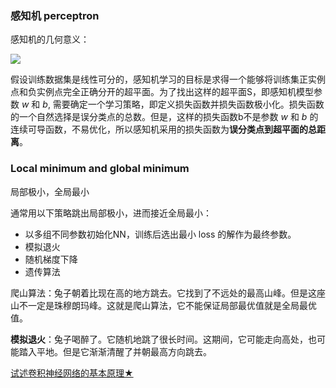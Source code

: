 ### 感知机 perceptron

感知机的几何意义：

![](C:\Users\Flora\Documents\python\data-science-notes\archived-pics\open-course\perceptron.png)

假设训练数据集是线性可分的，感知机学习的目标是求得一个能够将训练集正实例点和负实例点完全正确分开的超平面。为了找出这样的超平面S，即感知机模型参数 *w* 和 *b*, 需要确定一个学习策略，即定义损失函数并损失函数极小化。损失函数的一个自然选择是误分类点的总数。但是，这样的损失函数b不是参数 *w* 和 *b* 的连续可导函数，不易优化，所以感知机采用的损失函数为**误分类点到超平面的总距离**。

### Local minimum and global minimum

局部极小，全局最小

通常用以下策略跳出局部极小，进而接近全局最小：

- 以多组不同参数初始化NN，训练后选出最小 loss 的解作为最终参数。
- 模拟退火
- 随机梯度下降
- 遗传算法

爬山算法：兔子朝着比现在高的地方跳去。它找到了不远处的最高山峰。但是这座山不一定是珠穆朗玛峰。这就是爬山算法，它不能保证局部最优值就是全局最优值。

**模拟退火**：兔子喝醉了。它随机地跳了很长时间。这期间，它可能走向高处，也可能踏入平地。但是它渐渐清醒了并朝最高方向跳去。



[试述卷积神经网络的基本原理★](https://tkhajwjy.github.io/2018/11/24/CNN/)